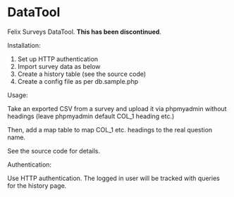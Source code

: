 DataTool
========

Felix Surveys DataTool. **This has been discontinued**.

Installation:

1. Set up HTTP authentication
2. Import survey data as below
3. Create a history table (see the source code)
4. Create a config file as per db.sample.php

Usage:

Take an exported CSV from a survey and upload it via phpmyadmin without headings (leave phpmyadmin default COL_1 heading etc.)

Then, add a map table to map COL_1 etc. headings to the real question name.

See the source code for details.

Authentication:

Use HTTP authentication. The logged in user will be tracked with queries for the history page.
